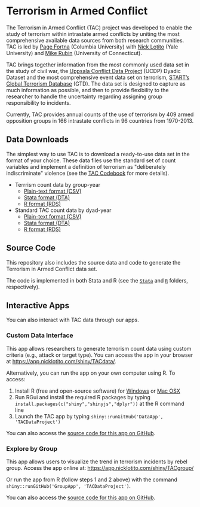 # Terrorism in Armed Conflict

The Terrorism in Armed Conflict (TAC) project was developed to enable the study of terrorism within intrastate armed conflicts by uniting the most comprehensive available data sources from both research communities. TAC is led by [Page Fortna](http://www.columbia.edu/~vpf4/) (Columbia University) with [Nick Lotito](https://nicklotito.com) (Yale University) and [Mike Rubin](http://www.michaelarubin.com/) (University of Connecticut).

TAC brings together information from the most commonly used data set in the study of civil war, the [Uppsala Conflict Data Project](http://ucdp.uu.se/) (UCDP) Dyadic Dataset and the most comprehensive event data set on terrorism, [START’s Global Terrorism Database](https://www.start.umd.edu/gtd/) (GTD). The data set is designed to capture as much information as possible, and then to provide flexibility to the researcher to handle the uncertainty regarding assigning group responsibility to incidents.

Currently, TAC provides annual counts of the use of terrorism by 409 armed opposition groups in 166 intrastate conflicts in 96 countries from 1970-2013.

## Data Downloads

The simplest way to use TAC is to download a ready-to-use data set in the format of your choice. These data files use the standard set of count variables and implement a definition of terrorism as "deliberately indiscriminate" violence (see the [TAC Codebook](Download/TAC_Codebook_202010.pdf) for more details).

- Terrrism count data by group-year
  + [Plain-text format (CSV)](Download/TAC_group_202010.csv)
  + [Stata format (DTA)](Download/TAC_group_202010.dta)
  + [R format (RDS)](Download/TAC_group_202010.rds)
- Standard TAC count data by dyad-year
  + [Plain-text format (CSV)](Download/TAC_dyad_202010.csv)
  + [Stata format (DTA)](Download/TAC_dyad_202010.dta)
  + [R format (RDS)](Download/TAC_dyad_202010.rds)

## Source Code

This repository also includes the source data and code to generate the Terrorism in Armed Conflict data set.

The code is implemented in both Stata and R (see the [`Stata`](Stata/) and [`R`](R/) folders, respectively).

## Interactive Apps

You can also interact with TAC data through our apps.

### Custom Data Interface

This app allows researchers to generate terrorism count data using custom criteria (e.g., attack or target type). You can access the app in your browser at <https://app.nicklotito.com/shiny/TACdata/>.

Alternatively, you can run the app on your own computer using R. To access:

1. Install R (free and open-source software) for [Windows](https://cran.r-project.org/bin/windows/base/) or [Mac OSX](https://cran.r-project.org/bin/macosx/)
2. Run RGui and install the required R packages by typing `install.packages(c("shiny","shinyjs","dplyr"))` at the R command line
3. Launch the TAC app by typing `shiny::runGitHub('DataApp', 'TACDataProject')`

You can also access the [source code for this app on GitHub](https://github.com/TACDataProject/DataApp).

### Explore by Group

This app allows users to visualize the trend in terrorism incidents by rebel group. Access the app online at: <https://app.nicklotito.com/shiny/TACgroup/>

Or run the app from R (follow steps 1 and 2 above) with the command `shiny::runGitHub('GroupApp', 'TACDataProject')`.

You can also access the [source code for this app on GitHub](https://github.com/TACDataProject/GroupApp).
